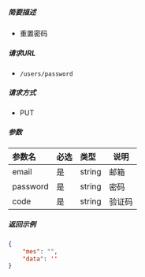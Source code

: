 ##### 简要描述

- 重置密码

##### 请求URL

- ` /users/password `

##### 请求方式

- PUT

##### 参数



| 参数名   | 必选 | 类型   | 说明   |
| :------- | :--- | :----- | ------ |
| email    | 是   | string | 邮箱   |
| password | 是   | string | 密码   |
| code     | 是   | string | 验证码 |

##### 返回示例 

```json
{
    "mes": "",
    "data": ''
}
```

